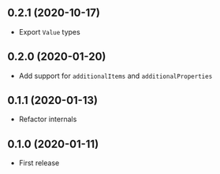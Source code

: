## 0.2.1 (2020-10-17)
- Export `Value` types

## 0.2.0 (2020-01-20)
- Add support for `additionalItems` and `additionalProperties`

## 0.1.1 (2020-01-13)
- Refactor internals

## 0.1.0 (2020-01-11)
- First release

